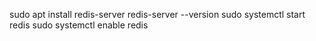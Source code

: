 sudo apt install redis-server
redis-server --version
sudo systemctl start redis
sudo systemctl enable redis
